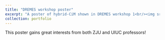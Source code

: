 ```yaml
---
title: "DREMES workshop poster"
excerpt: "A poster of hybrid-CiM shown in DREMES workshop 1<br/><img src='/images/dremes.png'>"
collection: portfolio
---
```


This poster gains great interests from both ZJU and UIUC professors!